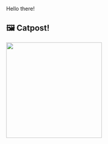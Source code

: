 Hello there!



## 🖼️ Catpost!

<sub>
    <img src="https://cdn2.thecatapi.com/images/MjAxOTgyNQ.jpg" height="256">
</sub>

